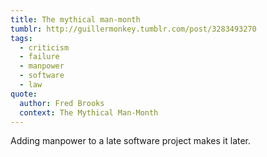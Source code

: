 ```yaml
---
title: The mythical man-month
tumblr: http://guillermonkey.tumblr.com/post/3283493270
tags:
  - criticism
  - failure
  - manpower
  - software
  - law
quote:
  author: Fred Brooks
  context: The Mythical Man-Month
---
```


Adding manpower to a late software project makes it later.
